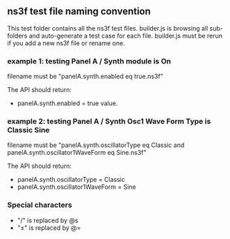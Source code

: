 
## ns3f test file naming convention

This test folder contains all the ns3f test files. builder.js is browsing all sub-folders and auto-generate a test case for each file. builder.js must be rerun if you add a new ns3f file or rename one.

### example 1: testing Panel A / Synth module is On

filename must be "panelA.synth.enabled eq true.ns3f"

The API should return:
 - panelA.synth.enabled = true value.

### example 2: testing Panel A / Synth Osc1 Wave Form Type is Classic Sine

filename must be "panelA.synth.oscillatorType eq Classic and panelA.synth.oscillator1WaveForm eq Sine.ns3f"

The API should return:
- panelA.synth.oscillatorType = Classic
- panelA.synth.oscillator1WaveForm = Sine

### Special characters
- "/" is replaced by @s
- "±" is replaced by @=

